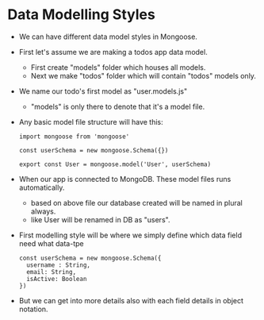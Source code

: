 # Data Modelling Styles

- We can have different data model styles in Mongoose.

- First let's assume we are making a todos app data model.
  - First create "models" folder which houses all models.
  - Next we make "todos" folder which will contain "todos" models only.

- We name our todo's first model as "user.models.js"
  - "models" is only there to denote that it's a model file.

- Any basic model file structure will have this:
  ```
  import mongoose from 'mongoose'

  const userSchema = new mongoose.Schema({})

  export const User = mongoose.model('User', userSchema)
  ```

- When our app is connected to MongoDB. These model files runs automatically.
  - based on above file our database created will be named in plural always.
  - like User will be renamed in DB as "users".


- First modelling style will be where we simply define which data field need what data-tpe
  ```
  const userSchema = new mongoose.Schema({
    username : String,
    email: String,
    isActive: Boolean
  })
  ```

- But we can get into more details also with each field details in object notation.
  ```
  
